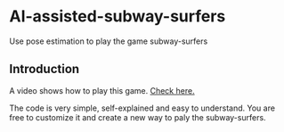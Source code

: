 # AI-assisted-subway-surfers
Use pose estimation to play the game subway-surfers

## Introduction

A video shows how to play this game.  [Check here.](https://www.bilibili.com/video/BV15t4y1877d?spm_id_from=333.999.0.0)

The code is very simple, self-explained and easy to understand. You are free to customize it and create a new way to paly the subway-surfers.